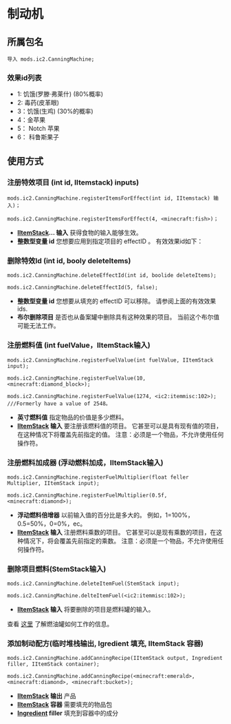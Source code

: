 # 制动机

## 所属包名

```zenscript
导入 mods.ic2.CanningMachine;
```

### 效果id列表
* 1: 饥饿(罗滕·弗莱什) (80%概率)
* 2: 毒药(皮革眼)
* 3：饥饿(生鸡) (30%的概率)
* 4：金苹果
* 5： Notch 苹果
* 6： 科鲁斯果子

## 使用方式

### 注册特效项目 (int id, IItemstack) inputs)


```zenscript
mods.ic2.CanningMachine.registerItemsForEffect(int id, IItemstack) 输入)；    

mods.ic2.CanningMachine.registerItemsForEffect(4, <minecraft:fish>)；
```

- **[IItemStack](/Vanilla/Items/IItemStack/)... 输入** 获得食物的输入能够生效。
- **整数型变量 id** 您想要应用到指定项目的 effectID 。 有效效果id如下：

### 删除特效Id (int id, booly deleteItems)
```zenscript    
mods.ic2.CanningMachine.deleteEffectId(int id, boolide deleteItems);

mods.ic2.CanningMachine.deleteEffectId(5, false);
```

- **整数型变量 id** 您想要从填充的 effectID 可以移除。 请参阅上面的有效效果 ids.
- **布尔删除项目** 是否也从备案罐中删除具有这种效果的项目。 当前这个布尔值可能无法工作。

### 注册燃料值 (int fuelValue，IItemStack输入)
```zenscript
mods.ic2.CanningMachine.registerFuelValue(int fuelValue, IItemStack input);

mods.ic2.CanningMachine.registerFuelValue(10, <minecraft:diamond_block>);

mods.ic2.CanningMachine.registerFuelValue(1274, <ic2:itemmisc:102>); ///Formerly have a value of 2548。
```

- **英寸燃料值** 指定物品的价值是多少燃料。
- **[IItemStack](/Vanilla/Items/IItemStack/) 输入** 要注册该燃料值的项目。 它甚至可以是具有现有值的项目，在这种情况下将覆盖先前指定的值。 注意：必须是一个物品，不允许使用任何操作符。

### 注册燃料加成器 (浮动燃料加成，IItemStack输入)
```zenscript
mods.ic2.CanningMachine.registerFuelMultiplier(float feller Multiplier, IItemStack input);

mods.ic2.CanningMachine.registerFuelMultiplier(0.5f, <minecraft:diamond>);
```

- **浮动燃料倍增器** 以前输入值的百分比是多大的。 例如，1=100%，0.5=50%，0=0%，ec。
- **[IItemStack](/Vanilla/Items/IItemStack/) 输入** 注册燃料乘数的项目。 它甚至可以是现有乘数的项目，在这种情况下，将会覆盖先前指定的乘数。 注意：必须是一个物品，不允许使用任何操作符。

### 删除项目燃料(StemStack输入)
```zenscript
mods.ic2.CanningMachine.deleteItemFuel(StemStack input);

mods.ic2.CanningMachine.delteItemFuel(<ic2:itemmisc:102>);
```

- **[IItemStack](/Vanilla/Items/IItemStack/) 输入** 将要删除的项目是燃料罐的输入。

查看 [这里](https://github.com/TinyModularThings/IC2Classic/wiki/Fuel-Cans) 了解燃油罐如何工作的信息。

### 添加制动配方(临时堆栈输出, Igredient 填充, IItemStack 容器)
```zenscript
mods.ic2.CanningMachine.addCanningRecipe(IItemStack output, Ingredient filler, IItemStack container);  

mods.ic2.CanningMachine.addCanningRecipe(<minecraft:emerald>, <minecraft:diamond>, <minecraft:bucket>);
```
- **[IItemStack](/Vanilla/Items/IItemStack/) 输出** 产品
- **[IItemStack](/Vanilla/Items/IItemStack/) 容器** 需要填充的物品包 </strong>
- **[Ingredient](/Vanilla/Variable_Types/IIngredient/) filler** 填充到容器中的成分</strong>

